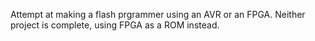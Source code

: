 Attempt at making a flash prgrammer using an AVR or an FPGA. Neither project is complete, using FPGA as a ROM instead.
